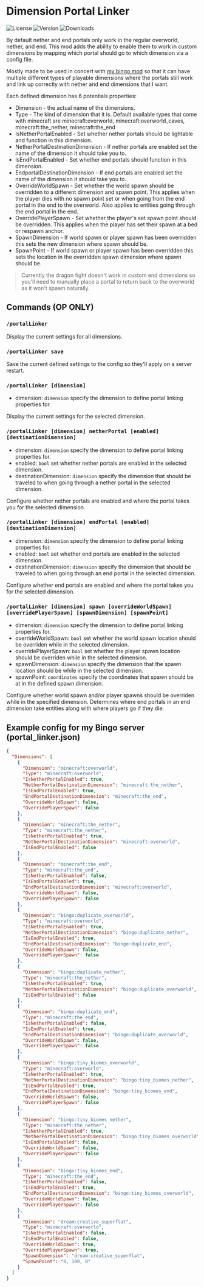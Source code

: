 # Dimension Portal Linker

![License](https://img.shields.io/github/license/Encrypted-Thoughts/DimensionPortalLinker)
![Version](https://img.shields.io/github/v/tag/Encrypted-Thoughts/DimensionPortalLinker)
![Downloads](https://img.shields.io/github/downloads/Encrypted-Thoughts/DimensionPortalLinker/total)

By default nether and end portals only work in the regular overworld, nether, and end. 
This mod adds the ability to enable them to work in custom dimensions by mapping which portal should go to which dimension via a config file.

Mostly made to be used in concert with [my bingo mod](https://github.com/Encrypted-Thoughts/DidSomeoneSayBingo) so that it can have multiple different types of playable dimensions where the portals still work and link up correctly with nether and end dimensions that I want.

Each defined dimension has 6 potentials properties:
- Dimension - the actual name of the dimensions.
- Type - The kind of dimension that it is. Default available types that come with minecraft are minecraft:overworld, minecraft:overworld_caves, minecraft:the_nether, minecraft:the_end
- IsNetherPortalEnabled - Set whether nether portals should be lightable and function in this dimension.
- NetherPortalDestinationDimension - If nether portals are enabled set the name of the dimension it should take you to.
- IsEndPortalEnabled - Set whether end portals should function in this dimension.
- EndportalDestinationDimension - If end portals are enabled set the name of the dimension it should take you to.
- OverrideWorldSpawn - Set whether the world spawn should be overridden to a different dimension and spawn point. This applies when the player dies with no spawn point set or when going from the end portal in the end to the overworld. Also applies to entities going through the end portal in the end.
- OverridePlayerSpawn - Set whether the player's set spawn point should be overridden. This applies when the player has set their spawn at a bed or respawn anchor.
- SpawnDimension - If world spawn or player spawn has been overridden this sets the new dimension where spawn should be.
- SpawnPoint - If world spawn or player spawn has been overridden this sets the location in the overridden spawn dimension where spawn should be.

> Currently the dragon fight doesn't work in custom end dimensions so you'll need to manually place a portal to return back to the overworld as it won't spawn naturally.

## Commands (OP ONLY)

### `/portalLinker`

Display the current settings for all dimensions.

### `/portalLinker save`

Save the current defined settings to the config so they'll apply on a server restart.

### `/portalLinker [dimension]`

- dimension: `dimension` specify the dimension to define portal linking properties for.

Display the current settings for the selected dimension.

### `/portalLinker [dimension] netherPortal [enabled] [destinationDimension]`

- dimension: `dimension` specify the dimension to define portal linking properties for.
- enabled: `bool` set whether nether portals are enabled in the selected dimension.
- destinationDimension: `dimension` specify the dimension that should be traveled to when going through a nether portal in the selected dimension.

Configure whether nether portals are enabled and where the portal takes you for the selected dimension.

### `/portalLinker [dimension] endPortal [enabled] [destinationDimension]`

- dimension: `dimension` specify the dimension to define portal linking properties for.
- enabled: `bool` set whether end portals are enabled in the selected dimension.
- destinationDimension: `dimension` specify the dimension that should be traveled to when going through an end portal in the selected dimension.

Configure whether end portals are enabled and where the portal takes you for the selected dimension.

### `/portalLinker [dimension] spawn [overrideWorldSpawn] [overridePlayerSpawn] [spawnDimension] [spawnPoint]`

- dimension: `dimension` specify the dimension to define portal linking properties for.
- overrideWorldSpawn: `bool` set whether the world spawn location should be overriden while in the selected dimension.
- overridePlayerSpawn: `bool` set whether the player spawn location should be overriden while in the selected dimension.
- spawnDimension: `dimension` specify the dimension that the spawn location should be while in the selected dimension.
- spawnPoint: `coordinates` specify the coordinates that spawn should be at in the defined spawn dimension.

Configure whether world spawn and/or player spawns should be overriden while in the specified dimension. Determines where end portals in an end dimension take entities along with where players go if they die.

## Example config for my Bingo server (portal_linker.json)
```json
{
  "Dimensions": [
    {
      "Dimension": "minecraft:overworld",
      "Type": "minecraft:overworld",
      "IsNetherPortalEnabled": true,
      "NetherPortalDestinationDimension": "minecraft:the_nether",
      "IsEndPortalEnabled": true,
      "EndPortalDestinationDimension": "minecraft:the_end",
      "OverrideWorldSpawn": false,
      "OverridePlayerSpawn": false
    },
    {
      "Dimension": "minecraft:the_nether",
      "Type": "minecraft:the_nether",
      "IsNetherPortalEnabled": true,
      "NetherPortalDestinationDimension": "minecraft:overworld",
      "IsEndPortalEnabled": false
    },
    {
      "Dimension": "minecraft:the_end",
      "Type": "minecraft:the_end",
      "IsNetherPortalEnabled": false,
      "IsEndPortalEnabled": true,
      "EndPortalDestinationDimension": "minecraft:overworld",
      "OverrideWorldSpawn": false,
      "OverridePlayerSpawn": false
    },
    {
      "Dimension": "bingo:duplicate_overworld",
      "Type": "minecraft:overworld",
      "IsNetherPortalEnabled": true,
      "NetherPortalDestinationDimension": "bingo:duplicate_nether",
      "IsEndPortalEnabled": true,
      "EndPortalDestinationDimension": "bingo:duplicate_end",
      "OverrideWorldSpawn": false,
      "OverridePlayerSpawn": false
    },
    {
      "Dimension": "bingo:duplicate_nether",
      "Type": "minecraft:the_nether",
      "IsNetherPortalEnabled": true,
      "NetherPortalDestinationDimension": "bingo:duplicate_overworld",
      "IsEndPortalEnabled": false
    },
    {
      "Dimension": "bingo:duplicate_end",
      "Type": "minecraft:the_end",
      "IsNetherPortalEnabled": false,
      "IsEndPortalEnabled": true,
      "EndPortalDestinationDimension": "bingo:duplicate_overworld",
      "OverrideWorldSpawn": false,
      "OverridePlayerSpawn": false
    },
    {
      "Dimension": "bingo:tiny_biomes_overworld",
      "Type": "minecraft:overworld",
      "IsNetherPortalEnabled": true,
      "NetherPortalDestinationDimension": "bingo:tiny_biomes_nether",
      "IsEndPortalEnabled": true,
      "EndPortalDestinationDimension": "bingo:tiny_biomes_end",
      "OverrideWorldSpawn": false,
      "OverridePlayerSpawn": false
    },
    {
      "Dimension": "bingo:tiny_biomes_nether",
      "Type": "minecraft:the_nether",
      "IsNetherPortalEnabled": true,
      "NetherPortalDestinationDimension": "bingo:tiny_biomes_overworld",
      "IsEndPortalEnabled": false,
      "OverrideWorldSpawn": false,
      "OverridePlayerSpawn": false
    },
    {
      "Dimension": "bingo:tiny_biomes_end",
      "Type": "minecraft:the_end",
      "IsNetherPortalEnabled": false,
      "IsEndPortalEnabled": true,
      "EndPortalDestinationDimension": "bingo:tiny_biomes_overworld",
      "OverrideWorldSpawn": false,
      "OverridePlayerSpawn": false
    },
    {
      "Dimension": "dream:creative_superflat",
      "Type": "minecraft:overworld",
      "IsNetherPortalEnabled": false,
      "IsEndPortalEnabled": false,
      "OverrideWorldSpawn": true,
      "OverridePlayerSpawn": true,
      "SpawnDimension": "dream:creative_superflat",
      "SpawnPoint": "0, 100, 0"
    }
  ]
}
```
